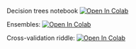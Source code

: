 Decision trees notebook
[![Open In Colab](https://colab.research.google.com/assets/colab-badge.svg)](https://colab.research.google.com/github/girafe-ai/ml-mipt/blob/21f_made/week0_05_trees_and_ensembles/practice0_05_decision_trees.ipynb)

Ensembles:
[![Open In Colab](https://colab.research.google.com/assets/colab-badge.svg)](https://colab.research.google.com/github/girafe-ai/ml-mipt/blob/21f_made/week0_05_trees_and_ensembles/practice0_05_ensembles.ipynb)

Cross-validation riddle: [![Open In Colab](https://colab.research.google.com/assets/colab-badge.svg)](https://colab.research.google.com/github/girafe-ai/ml-mipt/blob/21f_made/week0_05_trees_and_ensembles/practice0_05_Cross_validation_riddle.ipynb)
